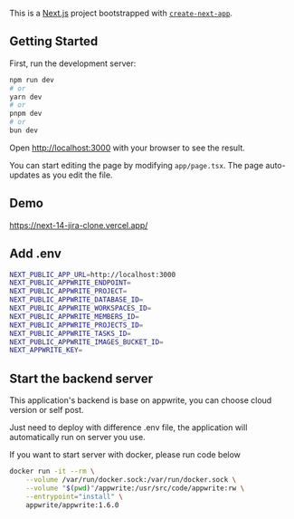 This is a [Next.js](https://nextjs.org) project bootstrapped with [`create-next-app`](https://nextjs.org/docs/app/api-reference/cli/create-next-app).

## Getting Started

First, run the development server:

```bash
npm run dev
# or
yarn dev
# or
pnpm dev
# or
bun dev
```

Open [http://localhost:3000](http://localhost:3000) with your browser to see the result.

You can start editing the page by modifying `app/page.tsx`. The page auto-updates as you edit the file.

## Demo
https://next-14-jira-clone.vercel.app/

## Add .env 
```bash
NEXT_PUBLIC_APP_URL=http://localhost:3000
NEXT_PUBLIC_APPWRITE_ENDPOINT=
NEXT_PUBLIC_APPWRITE_PROJECT=
NEXT_PUBLIC_APPWRITE_DATABASE_ID=
NEXT_PUBLIC_APPWRITE_WORKSPACES_ID=
NEXT_PUBLIC_APPWRITE_MEMBERS_ID=
NEXT_PUBLIC_APPWRITE_PROJECTS_ID=
NEXT_PUBLIC_APPWRITE_TASKS_ID=
NEXT_PUBLIC_APPWRITE_IMAGES_BUCKET_ID=
NEXT_APPWRITE_KEY=
```

## Start the backend server

This application's backend is base on appwrite, you can choose cloud version or self post.

Just need to deploy with difference .env file, the application will automatically run on server you use.

If you want to start server with docker, please run code below

```bash
docker run -it --rm \
    --volume /var/run/docker.sock:/var/run/docker.sock \
    --volume "$(pwd)"/appwrite:/usr/src/code/appwrite:rw \
    --entrypoint="install" \
    appwrite/appwrite:1.6.0
```



